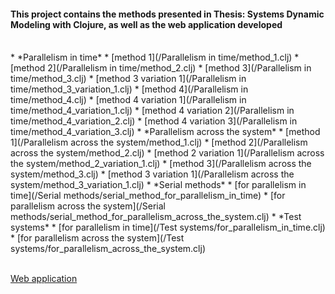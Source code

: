 #### This project contains the methods presented in Thesis: Systems Dynamic Modeling with Clojure, as well as the web application developed 
<br>
* *Parallelism in time*
    * [method 1](/Parallelism in time/method_1.clj)
    * [method 2](/Parallelism in time/method_2.clj)
    * [method 3](/Parallelism in time/method_3.clj)
    * [method 3 variation 1](/Parallelism in time/method_3_variation_1.clj)
    * [method 4](/Parallelism in time/method_4.clj)
    * [method 4 variation 1](/Parallelism in time/method_4_variation_1.clj)
    * [method 4 variation 2](/Parallelism in time/method_4_variation_2.clj)
    * [method 4 variation 3](/Parallelism in time/method_4_variation_3.clj)
* *Parallelism across the system*
    * [method 1](/Parallelism across the system/method_1.clj)
    * [method 2](/Parallelism across the system/method_2.clj)
    * [method 2 variation 1](/Parallelism across the system/method_2_variation_1.clj)
    * [method 3](/Parallelism across the system/method_3.clj)
    * [method 3 variation 1](/Parallelism across the system/method_3_variation_1.clj) 
*  *Serial methods*
    * [for parallelism in time](/Serial methods/serial_method_for_parallelism_in_time)
    * [for parallelism across the system](/Serial methods/serial_method_for_parallelism_across_the_system.clj)
* *Test systems*
    * [for parallelism in time](/Test systems/for_parallelism_in_time.clj)
    * [for parallelism across the system](/Test systems/for_parallelism_across_the_system.clj) 
<br> 
<br> 

[Web application](/infixapp/)